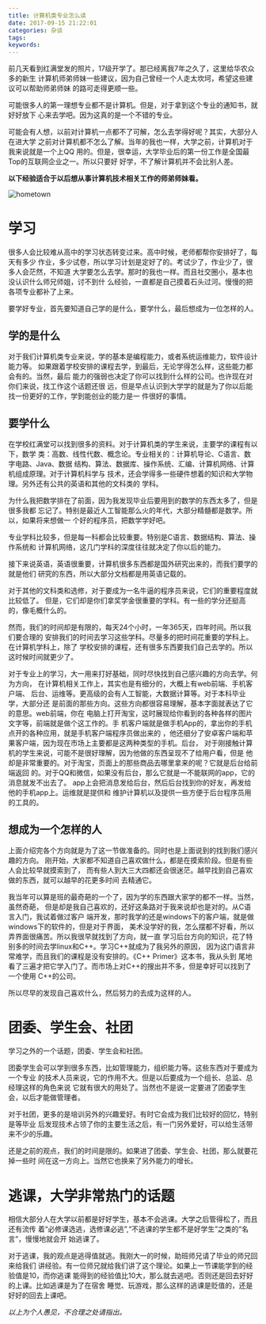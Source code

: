 ```yaml
---
title: 计算机类专业怎么读
date: 2017-09-15 21:22:01
categories: 杂谈
tags:
keywords:
---
```



前几天看到红满堂发的照片，17级开学了。那已经离我7年之久了，这里给华农众多的新生
计算机师弟师妹一些建议，因为自己曾经一个人走太坎坷，希望这些建议可以帮助师弟师妹
的路可走得更顺一些。

<!-- more -->

可能很多人的第一理想专业都不是计算机。但是，对于拿到这个专业的通知书，就好好放下
心来去学吧。因为这真的是一个不错的专业。

可能会有人想，以前对计算机一点都不了可解，怎么去学得好呢？其实，大部分人在进大学
之前对计算机都不怎么了解。当年的我也一样，大学之前，计算机对于我来说就是一个上QQ
用的。但是，很幸运，大学毕业后的第一份工作是全国最Top的互联网企业之一。所以只要好
好学，不了解计算机并不会比别人差。

**以下经验适合于以后想从事计算机技术相关工作的师弟师妹看。**

![hometown](http://wx4.sinaimg.cn/mw690/69472223ly1fjkqmc0qe2j20mt084aao.jpg)

# 学习
很多人会比较难从高中的学习状态转变过来。高中时候，老师都帮你安排好了，每天有多少
作业，多少试卷，所以学习计划是定好了的。考试少了，作业少了，很多人会茫然，不知道
大学要怎么去学。那时的我也一样。而且社交圈小，基本也没认识什么师兄师姐，讨不到什
么经验，一直都是自己摸着石头过河。慢慢的把各项专业都补了上来。

要学好专业，首先要知道自己学的是什么，要学什么，最后想成为一位怎样的人。

## 学的是什么
对于我们计算机类专业来说，学的基本是编程能力，或者系统运维能力，软件设计能力等。
如果跟着学校安排的课程去学，到最后，无论学得怎么样，这些能力都会有的。当然，最后
能力的强弱也决定了你可以找到什么样的公司。也许现在对你们来说，找工作这个话题还很
远，但是早点认识到大学学的就是为了你以后能找一份更好的工作，学到能创业的能力是一
件很好的事情。

## 要学什么
在学校红满堂可以找到很多的资料。对于计算机类的学生来说，主要学的课程有以下，数学
类：高数、线性代数、概念论。专业相关的：计算机导论、C语言、数字电路、Java、数据
结构、算法、数据库、操作系统、汇编、计算机网络、计算机组成原理。对于计算机科学与
技术，还会学得多一些硬件想着的知识和大学物理。另外还有公共的英语和其他的文科类的
学科。

为什么我把数学排在了前面，因为我发现毕业后要用到的数学的东西太多了，但是很多我都
忘记了。特别是最近人工智能那么火的年代，大部分精髓都是数学。所以，如果将来想做一
个好的程序员，把数学学好吧。


专业学科比较多，但是每一科都会比较重要。特别是C语言、数据结构、算法、操作系统和
计算机网络，这几门学科的深度往往就决定了你以后的能力。

接下来说英语，英语很重要，计算机很多东西都是国外研究出来的，而我们要学的就是他们
研究的东西，所以大部分文档都是用英语记载的。

对于其他的文科类和选修，对于要成为一名牛逼的程序员来说，它们的重要程度就比较低了。
但是，它们却是你们拿奖学金很重要的学科。有一些的学分还挺高的，像毛概什么的。

然而，我们的时间却是有限的，每天24个小时，一年365天，四年时间。所以我们要合理的
安排我们的时间去学习这些学科。尽量多的把时间花重要的学科上。在计算机学科上，除了
学校安排的课程，还有很多东西要我们自己去学的。所以这时候时间就更少了。

对于专业上的学习，大一用来打好基础，同时尽快找到自己感兴趣的方向去学。何为方向，
在计算机相关工作上，其实也是有细分的，大概上有web前端、手机客户端、
后台、运维等。更高级的会有人工智能，大数据计算等。对于本科毕业学，大部分还
是前面的那些方向。这些方向都很容易理解，基本字面就表达了它的意思。web前端，你在
电脑上打开淘宝，这时展现给你看到的各种各样的图片文字等，前端就是做个这工作的。手
机客户端就是做手机App的，拿出你的手机点开的各种应用，就是手机客户端程序员做出来的
，他还细分了安卓客户端和苹果客户端，因为现在市场上主要都是这两种类型的手机。后台，
对于刚接触计算机的学生来说，可能不是很好理解，因为他做的东西呈现不了给用户看，但是
他却是非常重要的。对于淘宝，页面上的那些商品去哪里拿来的呢？它就是后台给前端返回
的。对于QQ和微信，如果没有后台，那么它就是一不能联网的app，它的消息就发不出去了。
app上会把消息发给后台，然后后台找到你的好友，再发给他的手机app上。运维就是提供和
维护计算机以及提供一些方便于后台程序员用的工具的。

## 想成为一个怎样的人
上面介绍完各个方向就是为了这一节做准备的。同时也是上面说到的找到我们感兴趣的方向。
刚开始，大家都不知道自己喜欢做什么，都是在摸索阶段。但是有些人会比较早就摸索到了，
而有些人到大三大四都还会很迷茫。越早找到自己喜欢做的东西，就可以越早的花更多时间
去精通它。

我当年可以算是班的最奇葩的一个了，因为学的东西跟大家学的都不一样。当然，虽然奇葩，
但是却是我自己喜欢的，还好这条路对于我来说却也是对的。从C语言入门，我试着做过客户
端开发，那时我学的还是windows下的客户端，就是做windows下的软件的，但是对于界面，
美术没学好的我，怎么摆都不好看，所以弄界面很痛苦。所以我很早就找到了方向，就一直
学习后台方向的知识，花了特别多的时间去学linux和C++。学习C++就成为了我另外的原因，
因为这门语言非常难学，而且我们的课程是没有安排的。《C++ Primer》这本书，我从头到
尾地看了三遍才把它学入门了。而市场上对C++的搜出并不多，但是幸好可以找到了一个使用
C++的公司。

所以尽早的发现自己喜欢什么，然后努力的去成为这样的人。


# 团委、学生会、社团
学习之外的一个话题，团委、学生会和社团。

团委学生会可以学到很多东西，比如管理能力，组织能力等。这些东西对于要成为一个专业
的技术人员来说，它的作用不大。但是以后要成为一个组长、总监、总经理这样的角色来说
它就有很大的用处了。当然也不是说一定要进了团委学生会，以后才能做管理者。

对于社团，更多的是培训另外的兴趣爱好。有时它会成为我们比较好的回忆，特别是等毕业
后发现技术占领了你的主要生活之后，有一门另外爱好，可以给生活带来不少的乐趣。

还是之前的观点，我们的时间是限的。如果进了团委、学生会、社团，那么就要花掉一些时
间在这一方向上。当然它也换来了另外能力的增长。

# 逃课，大学非常热门的话题
相信大部分人在大学以前都是好好学生，基本不会逃课。大学之后管得松了，而且还有流传
着“必修课选逃，选修课必逃”,“不逃课的学生都不是好学生”之类的“名言”，慢慢地就会开
始逃课了。

对于逃课，我的观点是逃得值就逃。我刚大一的时候，助班师兄请了毕业的师兄回来给我们
讲经验。有一位师兄就给我们讲了这个理论。如果上一节课能学到的经验值是10，而你逃课
能得到的经验值比10大，那么就去逃吧。否则还是回去好好的上课。比如逃课是为了在宿舍
睡觉、玩游戏，那么这样的逃课是贬值的，还是好好的回去上课吧。


*以上为个人愚见，不合理之处请指出。*

